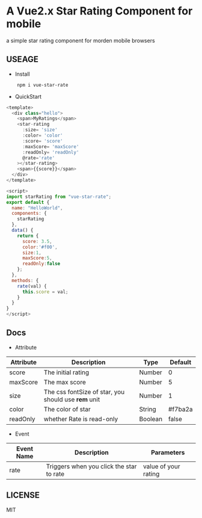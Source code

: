# A Vue2.x Star Rating Component for mobile
a simple star rating component for morden mobile browsers

## USEAGE
- Install
```bash
    npm i vue-star-rate
```
- QuickStart
```js
<template>
  <div class="hello">
    <span>MyRatings</span>
    <star-rating
      :size= 'size'
      :color= 'color'
      :score= 'score'
      :maxScore= 'maxScore'
      :readOnly= 'readOnly'
      @rate='rate'
    ></star-rating>
    <span>{{score}}</span>
  </div>
</template>

<script>
import starRating from "vue-star-rate";
export default {
  name: "HelloWorld",
  components: {
    starRating
  },
  data() {
    return {
      score: 3.5,
      color:'#f00',
      size:1,
      maxScore:5,
      readOnly:false
    };
  },
  methods: {
    rate(val) {
      this.score = val;
    }
  }
}
</script>
```

## Docs     
- Attribute     

| Attribute| Description |Type| Default |
| -------- | ------------|--- |---------|
|score|The initial rating|Number|0|
|maxScore|The max score |Number|5|
|size|The css fontSize of star, you should use **rem** unit|Number|1|
|color|The color of star|String|#f7ba2a|
|readOnly|whether Rate is read-only|Boolean|false|


- Event     

|Event Name|Description|Parameters|
|-----|-----------|----------|
|rate|Triggers when you click the star to rate|value of your rating|

## LICENSE
MIT